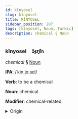 ```yaml
---
id: kînyosel
slug: kînyosel
title: KÎNYOSEL
sidebar_position: 207
tags: [kînyosel, Noun, Turkic]
description: chemical § Noun
---
```


### kînyosel&emsp;<span kind="abugida">ɔ̃ɟɀɐ͊ɿ</span>

*chemical* **§** [Noun](../../tags/Noun)

**IPA**: /ˈkin.jɑ.sɛl/

**Verb**: to be a chemical

**Noun**: chemical

**Modifier**: chemical-related

<details>
    <summary>Origin</summary>
    Turkish kimyasal /cimˈjaːsæl/<br/>
    <em>Turkic Language Family</em>
</details>